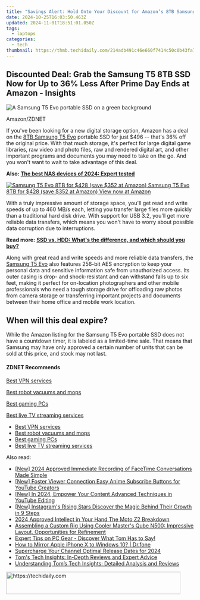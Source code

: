 ```yaml
---
title: "Savings Alert: Hold Onto Your Discount for Amazon’s 8TB Samsung T5 SSD After Prime Day, Reveals ZDNet Coverage"
date: 2024-10-25T16:03:50.463Z
updated: 2024-11-01T18:51:01.050Z
tags:
  - laptops
categories:
  - tech
thumbnail: https://thmb.techidaily.com/214adb491c46e660f7414c50c0b43fa707653a1bb501fab4eb3e1c0ad873052e.jpg
---
```


## Discounted Deal: Grab the Samsung T5 8TB SSD Now for Up to 36% Less After Prime Day Ends at Amazon - Insights

![A Samsung T5 Evo portable SSD on a green background](https://www.zdnet.com/a/img/resize/3cfa019d43ff4018159ea4e1d469a56fade052c6/2024/08/07/3a8cdb31-a8d7-4df6-9436-5c04f22c0ab5/samsung-evo-t5-2.jpg?auto=webp&width=1280)

Amazon/ZDNET

If you've been looking for a new digital storage option, Amazon has a deal on the [8TB Samsung T5 Evo](https://buy.geni.us/Proxy.ashx?TSID=368250&GR%5FURL=https%3A%2F%2Fwww.amazon.com%2FSAMSUNG-Portable-External-MU-PH8T0S-AM%2Fdp%2FB0CMDGGJTZ%3Fth%3D1%26tag%3Dzd-buy-button-20%26ascsubtag%3D%5F%5FCOM%5FCLICK%5FID%5F%5F%7C81c91835-df6a-4205-bd27-4a9137e7cc26%7Cdtp&dtb=1) portable SSD for just $496 -- that's 36% off the original price. With that much storage, it's perfect for large digital game libraries, raw video and photo files, raw and rendered digital art, and other important programs and documents you may need to take on the go. And you won't want to wait to take advantage of this deal. 

**Also: [The best NAS devices of 2024: Expert tested](https://www.zdnet.com/article/best-network-attached-storage/)**

[![Samsung T5 Evo 8TB for $428 (save $352 at Amazon)](https://www.zdnet.com/a/img/resize/3473f823b109f0473adedc27e6bdf9b0d7a980d0/2024/08/07/84eef3bd-259e-44a3-aa6e-6085deb82144/samsung-t5-evo-ssd.jpg?auto=webp&fit=crop&height=172.5&width=294) Samsung T5 Evo 8TB for $428 (save $352 at Amazon) View now at Amazon](https://buy.geni.us/Proxy.ashx?TSID=368250&GR%5FURL=https%3A%2F%2Fwww.amazon.com%2FSAMSUNG-Portable-External-MU-PH8T0S-AM%2Fdp%2FB0CMDGGJTZ%3Fth%3D1%26tag%3Dzd-buy-button-20%26ascsubtag%3D%5F%5FCOM%5FCLICK%5FID%5F%5F%7C81c91835-df6a-4205-bd27-4a9137e7cc26%7Cdtp&dtb=1)

With a truly impressive amount of storage space, you'll get read and write speeds of up to 460 MB/s each, letting you transfer large files more quickly than a traditional hard disk drive. With support for USB 3.2, you'll get more reliable data transfers, which means you won't have to worry about possible data corruption due to interruptions. 

**Read more:** **[SSD vs. HDD: What's the difference, and which should you buy?](https://www.zdnet.com/article/ssd-vs-hdd-whats-the-difference-and-which-should-you-buy/)** 

Along with great read and write speeds and more reliable data transfers, the [Samsung T5 Evo](https://buy.geni.us/Proxy.ashx?TSID=368250&GR%5FURL=https%3A%2F%2Fwww.amazon.com%2FSAMSUNG-Portable-External-MU-PH8T0S-AM%2Fdp%2FB0CMDGGJTZ%3Fth%3D1%26tag%3Dzd-buy-button-20%26ascsubtag%3D%5F%5FCOM%5FCLICK%5FID%5F%5F%7C81c91835-df6a-4205-bd27-4a9137e7cc26%7Cdtp&dtb=1) also features 256-bit AES encryption to keep your personal data and sensitive information safe from unauthorized access. Its outer casing is drop- and shock-resistant and can withstand falls up to six feet, making it perfect for on-location photographers and other mobile professionals who need a tough storage drive for offloading raw photos from camera storage or transferring important projects and documents between their home office and mobile work location. 

## When will this deal expire?

While the Amazon listing for the Samsung T5 Evo portable SSD does not have a countdown timer, it is labeled as a limited-time sale. That means that Samsung may have only approved a certain number of units that can be sold at this price, and stock may not last.

#### **ZDNET** Recommends

[Best VPN services](https://www.zdnet.com/article/best-vpn/ "Best VPN services")

[Best robot vacuums and mops](https://www.zdnet.com/article/best-robot-vacuum-mop/ "Best robot vacuums and mops")

[Best gaming PCs](https://www.zdnet.com/article/best-gaming-pc/ "Best gaming PCs")

[Best live TV streaming services](https://www.zdnet.com/article/best-live-tv-streaming-service/ "Best live TV streaming services")

* [Best VPN services](https://www.zdnet.com/article/best-vpn/ "Best VPN services")
* [Best robot vacuums and mops](https://www.zdnet.com/article/best-robot-vacuum-mop/ "Best robot vacuums and mops")
* [Best gaming PCs](https://www.zdnet.com/article/best-gaming-pc/ "Best gaming PCs")
* [Best live TV streaming services](https://www.zdnet.com/article/best-live-tv-streaming-service/ "Best live TV streaming services")

<ins class="adsbygoogle"
     style="display:block"
     data-ad-format="autorelaxed"
     data-ad-client="ca-pub-7571918770474297"
     data-ad-slot="1223367746"></ins>

<ins class="adsbygoogle"
     style="display:block"
     data-ad-client="ca-pub-7571918770474297"
     data-ad-slot="8358498916"
     data-ad-format="auto"
     data-full-width-responsive="true"></ins>

<span class="atpl-alsoreadstyle">Also read:</span>
<div><ul>
<li><a href="https://video-screen-grab.techidaily.com/new-2024-approved-immediate-recording-of-facetime-conversations-made-simple/"><u>[New] 2024 Approved Immediate Recording of FaceTime Conversations Made Simple</u></a></li>
<li><a href="https://youtube-help.techidaily.com/new-foster-viewer-connection-easy-anime-subscribe-buttons-for-youtube-creators/"><u>[New] Foster Viewer Connection Easy Anime Subscribe Buttons for YouTube Creators</u></a></li>
<li><a href="https://youtube-sure.techidaily.com/n-2024-empower-your-content-advanced-techniques-in-youtube-editing/"><u>[New] In 2024, Empower Your Content Advanced Techniques in YouTube Editing</u></a></li>
<li><a href="https://extra-support.techidaily.com/new-instagrams-rising-stars-discover-the-magic-behind-their-growth-in-9-steps/"><u>[New] Instagram's Rising Stars Discover the Magic Behind Their Growth in 9 Steps</u></a></li>
<li><a href="https://extra-support.techidaily.com/2024-approved-intellect-in-your-hand-the-moto-z2-breakdown/"><u>2024 Approved Intellect in Your Hand The Moto Z2 Breakdown</u></a></li>
<li><a href="https://hardware-reviews.techidaily.com/assembling-a-custom-rig-using-cooler-masters-qube-n500-impressive-layout-opportunities-for-refinement/"><u>Assembling a Custom Rig Using Cooler Master's Qube N500: Impressive Layout, Opportunities for Refinement</u></a></li>
<li><a href="https://hardware-reviews.techidaily.com/1723964477391-expert-tips-on-pc-gear-discover-what-tom-has-to-say/"><u>Expert Tips on PC Gear - Discover What Tom Has to Say!</u></a></li>
<li><a href="https://screen-mirror.techidaily.com/how-to-mirror-apple-iphone-x-to-windows-10-drfone-by-drfone-ios/"><u>How to Mirror Apple iPhone X to Windows 10? | Dr.fone</u></a></li>
<li><a href="https://youtube-zero.techidaily.com/charge-your-channel-optimal-release-dates-for-2024/"><u>Supercharge Your Channel Optimal Release Dates for 2024</u></a></li>
<li><a href="https://hardware-reviews.techidaily.com/toms-tech-insights-in-depth-reviews-and-expert-advice-t17239718720366/"><u>Tom's Tech Insights: In-Depth Reviews and Expert Advice</u></a></li>
<li><a href="https://hardware-reviews.techidaily.com/understanding-toms-tech-insights-detailed-analysis-and-reviews/"><u>Understanding Tom’s Tech Insights: Detailed Analysis and Reviews</u></a></li>
</ul></div>

<!-- affiliate ads begin -->
<a href="https://bluettius.sjv.io/c/5597632/2139110/17108" target="_top" id="2139110">
  <img src="//a.impactradius-go.com/display-ad/17108-2139110" border="0" alt="https://techidaily.com" width="468" height="60"/>
</a>
<img height="0" width="0" src="https://bluettius.sjv.io/i/5597632/2139110/17108" style="position:absolute;visibility:hidden;" border="0" />
<!-- affiliate ads end -->


